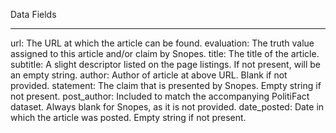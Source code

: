 Data Fields
_________
url: The URL at which the article can be found.
evaluation: The truth value assigned to this article and/or claim by Snopes.
title: The title of the article.
subtitle: A slight descriptor listed on the page listings. If not present, will be an empty string.
author: Author of article at above URL. Blank if not provided.
statement: The claim that is presented by Snopes. Empty string if not present.
post_author: Included to match the accompanying PolitiFact dataset. Always blank for Snopes, as it is not provided.
date_posted: Date in which the article was posted. Empty string if not present.
